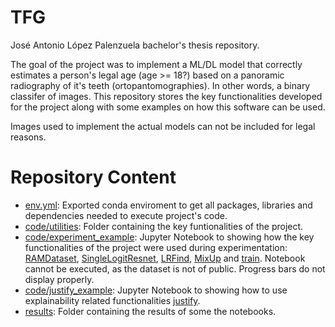 # TFG
José Antonio López Palenzuela bachelor's thesis repository. 

The goal of the project was to implement a ML/DL model that correctly estimates a person's legal age (age >= 18?) based on a panoramic radiography of it's teeth (ortopantomographies). In other words, a binary classifer of images. This repository stores the key functionalities developed for the project along with some examples on how this software can be used.

Images used to implement the actual models can not be included for legal reasons.

# Repository Content
- [env.yml](env.yml): Exported conda enviroment to get all packages, libraries and dependencies needed to execute project's code.
- [code/utilities](./code/utilities): Folder containing the key funtionalities of the project.
- [code/experiment_example](./code/experiment_example.ipynb): Jupyter Notebook to showing how the key functionalities of the project were used during experimentation: [RAMDataset](./code/utilities/dataset.py), [SingleLogitResnet](./code/utilities/model.py), [LRFind](./code/utilities/lrfind.py), [MixUp](./code/utilities/mixup.py) and [train](./code/utilities/train.py). Notebook cannot be executed, as the dataset is not of public. Progress bars do not display properly.
- [code/justify_example](./code/justify_example.ipynb): Jupyter Notebook to showing how to use explainability related functionalities [justify](./code/utilities/eval.py).
- [results](./results): Folder containing the results of some the notebooks.
